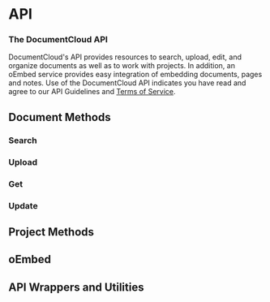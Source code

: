 # API
### The DocumentCloud API
DocumentCloud's API provides resources to search, upload, edit, and organize documents as well as to work with projects. In addition, an oEmbed service provides easy integration of embedding documents, pages and notes.
Use of the DocumentCloud API indicates you have read and agree to our API Guidelines and [Terms of Service](https://www.documentcloud.org/terms/api).
## Document Methods
### Search
### Upload
### Get
### Update

## Project Methods
## oEmbed
## API Wrappers and Utilities